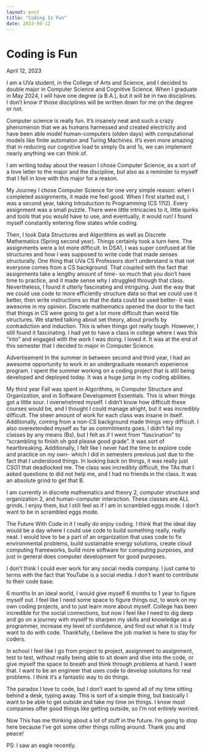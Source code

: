 ```yaml
---
layout: post
title: "Coding Is Fun"
date: 2023-04-12
---
```


# Coding is Fun


April 12, 2023

I am a UVa student, in the College of Arts and Science, and I decided to double major in Computer Science and Cognitive Science. When I graduate in May 2024, I will have one degree (a B.A.), but it will be in two disciplines. I don’t know if those disciplines will be written down for me on the degree or not.

Computer science is really fun. It’s insanely neat and such a crazy phenomenon that we as humans harnessed and created electricity and have been able model human-computers (olden days) with computational models like finite automaton and Turing Machines. It’s even more amazing that in reducing our cognitive load to simply 0s and 1s, we can implement nearly anything we can think of.

I am writing today about the reason I chose Computer Science, as a sort of a love letter to the major and the discipline, but also as a reminder to myself that I fell in love with this major for a reason.

My Journey
I chose Computer Science for one very simple reason: when I completed assignments, it made me feel good. When I first started out, I was a second year, taking Introduction to Programming (CS 1112). Every assignment was a small puzzle. There were little intricacies to it, little quirks and tools that you would have to use, and eventually, it would run! I found myself constantly entering flow states while coding.

Then, I took Data Structures and Algorithms as well as Discrete Mathematics (Spring second year). Things certainly took a turn here. The assignments were a lot more difficult. In DSA1, I was super confused at file structures and how I was supposed to write code that made senses structurally. One thing that UVa CS Professors don’t understand is that not everyone comes from a CS background. That coupled with the fact that assignments take a lengthy amount of time- so much that you don’t have time to practice, and it made sense why I struggled through that class. Nevertheless, I found it utterly fascinating and intriguing. Just the way that we could use code to more efficiently structure data so that we could use it better, then write instructions so that the data could be used better- it was awesome in my opinion. Discrete mathematics opened the door to the fact that things in CS were going to get a lot more difficult than weird file structures. We started talking about set theory, about proofs by contradiction and induction. This is when things got really tough. However, I still found it fascinating. I had yet to have a class in college where I was this “into” and engaged with the work I was doing. I loved it. It was at the end of this semester that I decided to major in Computer Science.

Advertisement
In the summer in between second and third year, I had an awesome opportunity to work in an undergraduate research experience program. I spent the summer working on a coding project that is still being developed and deployed today. It was a huge jump in my coding abilities.

My third year Fall was spent in Algorithms, in Computer Structure and Organization, and in Software Development Essentials. This is when things got a little sour. I overwhelmed myself. I didn’t know how difficult these courses would be, and I thought I could manage alright, but it was incredibly difficult. The sheer amount of work for each class was insane in itself. Additionally, coming from a non-CS background made things very difficult. I also overextended myself as far as commitments goes. I didn’t fail my classes by any means (Bs), but I felt as if I went from “fascination” to “scrambling to finish oh god please good grade”. It was sort of heartbreaking. Additionally, I felt like I never had the time to explore code and practice on my own- which I did in semesters previous just due to the fact that I understood things. In looking back on things, it was really just CSO1 that deadlocked me. The class was incredibly difficult, the TAs that I asked questions to did not help me, and I had no friends in the class. It was an absolute grind to get that B.

I am currently in discrete mathematics and theory 2, computer structure and organization 2, and human-computer interaction. These classes are ALL grinds. I enjoy them, but I still feel as if I am in scrambled eggs mode. I don’t want to be in scrambled eggs mode.

The Future With Code in it
I really do enjoy coding. I think that the ideal day would be a day where I could use code to build something really, really neat. I would love to be a part of an organization that uses code to fix environmental problems, build sustainable energy solutions, create cloud computing frameworks, build more software for computing purposes, and just in general does computer development for good purposes.

I don’t think I could ever work for any social media company. I just came to terms with the fact that YouTube is a social media. I don’t want to contribute to their code base.

6 months
In an ideal world, I would give myself 6 months to 1 year to figure myself out. I feel like I need some space to figure things out, to work on my own coding projects, and to just learn more about myself. College has been incredible for the social connections, but now I feel like I need to dig deep and go on a journey with myself to sharpen my skills and knowledge as a programmer, increase my level of confidence, and find out what it is I truly want to do with code. Thankfully, I believe the job market is here to stay for coders.

In school I feel like I go from project to project, assignment to assignment, test to test, without really being able to sit down and dive into the code, or give myself the space to breath and think through problems at hand. I want that. I want to be an engineer that uses code to develop solutions for real problems. I think it’s a fantastic way to do things.

The paradox
I love to code, but I don’t want to spend all of my time sitting behind a desk, typing away. This is sort of a simple thing, but basically I want to be able to get outside and take my time on things. I know most companies offer good things like getting outside, so I’m not entirely worried.

Now
This has me thinking about a lot of stuff in the future. I’m going to stop here because I’ve got some other things rolling around. Thank you and peace!

PS:
I saw an eagle recently.
